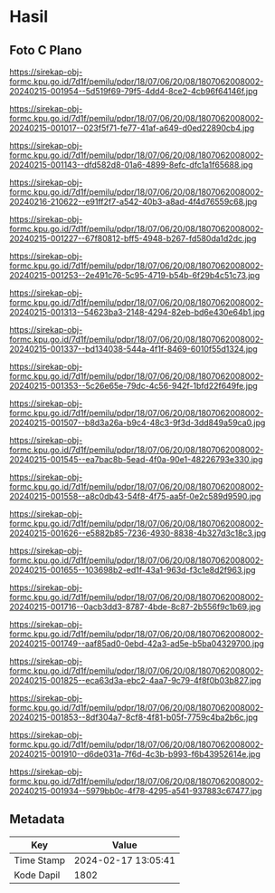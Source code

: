 # Hasil

## Foto C Plano

https://sirekap-obj-formc.kpu.go.id/7d1f/pemilu/pdpr/18/07/06/20/08/1807062008002-20240215-001954--5d519f69-79f5-4dd4-8ce2-4cb96f64146f.jpg

https://sirekap-obj-formc.kpu.go.id/7d1f/pemilu/pdpr/18/07/06/20/08/1807062008002-20240215-001017--023f5f71-fe77-41af-a649-d0ed22890cb4.jpg

https://sirekap-obj-formc.kpu.go.id/7d1f/pemilu/pdpr/18/07/06/20/08/1807062008002-20240215-001143--dfd582d8-01a6-4899-8efc-dfc1a1f65688.jpg

https://sirekap-obj-formc.kpu.go.id/7d1f/pemilu/pdpr/18/07/06/20/08/1807062008002-20240216-210622--e91ff2f7-a542-40b3-a8ad-4f4d76559c68.jpg

https://sirekap-obj-formc.kpu.go.id/7d1f/pemilu/pdpr/18/07/06/20/08/1807062008002-20240215-001227--67f80812-bff5-4948-b267-fd580da1d2dc.jpg

https://sirekap-obj-formc.kpu.go.id/7d1f/pemilu/pdpr/18/07/06/20/08/1807062008002-20240215-001253--2e491c76-5c95-4719-b54b-6f29b4c51c73.jpg

https://sirekap-obj-formc.kpu.go.id/7d1f/pemilu/pdpr/18/07/06/20/08/1807062008002-20240215-001313--54623ba3-2148-4294-82eb-bd6e430e64b1.jpg

https://sirekap-obj-formc.kpu.go.id/7d1f/pemilu/pdpr/18/07/06/20/08/1807062008002-20240215-001337--bd134038-544a-4f1f-8469-6010f55d1324.jpg

https://sirekap-obj-formc.kpu.go.id/7d1f/pemilu/pdpr/18/07/06/20/08/1807062008002-20240215-001353--5c26e65e-79dc-4c56-942f-1bfd22f649fe.jpg

https://sirekap-obj-formc.kpu.go.id/7d1f/pemilu/pdpr/18/07/06/20/08/1807062008002-20240215-001507--b8d3a26a-b9c4-48c3-9f3d-3dd849a59ca0.jpg

https://sirekap-obj-formc.kpu.go.id/7d1f/pemilu/pdpr/18/07/06/20/08/1807062008002-20240215-001545--ea7bac8b-5ead-4f0a-90e1-48226793e330.jpg

https://sirekap-obj-formc.kpu.go.id/7d1f/pemilu/pdpr/18/07/06/20/08/1807062008002-20240215-001558--a8c0db43-54f8-4f75-aa5f-0e2c589d9590.jpg

https://sirekap-obj-formc.kpu.go.id/7d1f/pemilu/pdpr/18/07/06/20/08/1807062008002-20240215-001626--e5882b85-7236-4930-8838-4b327d3c18c3.jpg

https://sirekap-obj-formc.kpu.go.id/7d1f/pemilu/pdpr/18/07/06/20/08/1807062008002-20240215-001655--103698b2-ed1f-43a1-963d-f3c1e8d2f963.jpg

https://sirekap-obj-formc.kpu.go.id/7d1f/pemilu/pdpr/18/07/06/20/08/1807062008002-20240215-001716--0acb3dd3-8787-4bde-8c87-2b556f9c1b69.jpg

https://sirekap-obj-formc.kpu.go.id/7d1f/pemilu/pdpr/18/07/06/20/08/1807062008002-20240215-001749--aaf85ad0-0ebd-42a3-ad5e-b5ba04329700.jpg

https://sirekap-obj-formc.kpu.go.id/7d1f/pemilu/pdpr/18/07/06/20/08/1807062008002-20240215-001825--eca63d3a-ebc2-4aa7-9c79-4f8f0b03b827.jpg

https://sirekap-obj-formc.kpu.go.id/7d1f/pemilu/pdpr/18/07/06/20/08/1807062008002-20240215-001853--8df304a7-8cf8-4f81-b05f-7759c4ba2b6c.jpg

https://sirekap-obj-formc.kpu.go.id/7d1f/pemilu/pdpr/18/07/06/20/08/1807062008002-20240215-001910--d6de031a-7f6d-4c3b-b993-f6b43952614e.jpg

https://sirekap-obj-formc.kpu.go.id/7d1f/pemilu/pdpr/18/07/06/20/08/1807062008002-20240215-001934--5979bb0c-4f78-4295-a541-937883c67477.jpg


## Metadata

| Key        | Value               |
| ---------- | ------------------- |
| Time Stamp | 2024-02-17 13:05:41 |
| Kode Dapil | 1802                |



